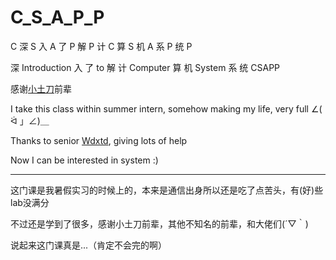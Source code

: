 # C_S_A_P_P
C 深 S 入 A 了 P 解 P 计 C 算 S 机 A 系 P 统 P

深 Introduction
入
了 to
解
计 Computer
算
机 System
系
统 CSAPP

感谢[小土刀](http://wdxtub.com/2016/04/16/thin-csapp-0/)前辈

I take this class within summer intern, somehow making my life, very full ∠( ᐛ 」∠)＿

Thanks to senior [Wdxtd](http://wdxtub.com/2016/04/16/thin-csapp-0/), giving lots of help

Now I can be interested in system :)

----------------------

这门课是我暑假实习的时候上的，本来是通信出身所以还是吃了点苦头，有(好)些lab没满分

不过还是学到了很多，感谢小土刀前辈，其他不知名的前辈，和大佬们(´▽｀)

说起来这门课真是...（肯定不会完的啊）
